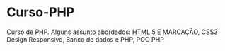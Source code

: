 # Curso-PHP
Curso de PHP. Alguns assunto abordados:  HTML 5 E MARCAÇÃO, CSS3 Design Responsivo, Banco de dados e PHP, POO PHP
